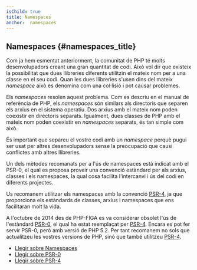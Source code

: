 ```yaml
---
isChild: true
title: Namespaces
anchor:  namespaces
---
```


## Namespaces {#namespaces_title}

Com ja hem esmentat anteriorment, la comunitat de PHP té molts desenvolupadors creant una gran quantitat de codi. Això vol dir que existeix la possibilitat que dues llibreries diferents utilitzin el mateix nom per a una classe en el seu codi. Quan les dues llibreries s'usen dins del mateix _namespace_ això es denomina com una col·lisió i pot causar problemes.

Els _namespaces_ resolen aquest problema. Com es descriu en el manual de referència de PHP, els _namespaces_ són similars als directoris que separen els arxius en el sistema operatiu. Dos arxius amb el mateix nom poden coexistir en directoris separats. Igualment, dues classes de PHP amb el mateix nom poden coexistir en _namespaces_ separats, és tan simple com això.


És important que separeu el vostre codi amb un _namespace_ perquè pugui ser usat per altres desenvolupadors sense la preocupació que causi conflictes amb altres llibreries.

Un dels mètodes recomanats per a l'ús de namespaces està indicat amb el PSR-0, el qual es proposa proveir una convenció estàndard per als arxius, classes i els namespaces, la qual cosa facilita l'intercanvi i ús del codi en diferents projectes.

Us recomanem utilitzar els namespaces amb la convenció [PSR-4][psr4], ja que proporciona els estàndards de classes, arxius i namespaces que ens facilitaran molt la vida.

A l'octubre de 2014 des de PHP-FIGA es va considerar obsolet l'ús de l'estàndard [PSR-0][psr0], el qual ha estat reemplaçat per [PSR-4][psr4]. Encara es pot fer servir PSR-0, però amb versió de PHP 5.2. Per tant recomanem no sols que actualitzeu les vostres versions de PHP, sinó que també utilitzeu [PSR-4][psr4].


* [Llegir sobre Namespaces][namespaces]
* [Llegir sobre PSR-0][psr0]
* [Llegir sobre PSR-4][psr4]


[namespaces]: http://php.net/language.namespaces
[psr0]: https://github.com/php-fig/fig-standards/blob/master/accepted/PSR-0.md
[psr4]: https://github.com/php-fig/fig-standards/blob/master/accepted/PSR-4-autoloader.md
